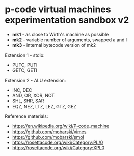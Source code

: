 # p-code virtual machines experimentation sandbox v2



- **mk1** - as close to Wirth's machine as possible
- **mk2** - variable number of arguments, swapped a and l
- **mk3** - internal bytecode version of mk2



Extension 1 - stdio:

- PUTC, PUTI
- GETC, GETI



Extension 2 - ALU extension:

- INC, DEC
- AND, OR, XOR, NOT
- SHL, SHR, SAR
- EQZ, NEZ, LTZ, LEZ, GTZ, GEZ



Reference materials:

- https://en.wikipedia.org/wiki/P-code_machine
- https://github.com/mobarski/vimes
- https://github.com/mobarski/smol
- https://rosettacode.org/wiki/Category:PL/0
- https://rosettacode.org/wiki/Category:XPL0
